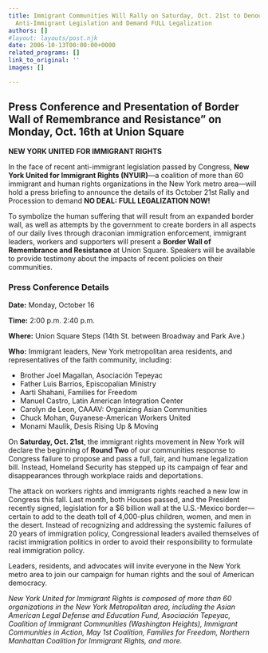```yaml
---
title: Immigrant Communities Will Rally on Saturday, Oct. 21st to Denounce Recent
  Anti-Immigrant Legislation and Demand FULL Legalization
authors: []
#layout: layouts/post.njk
date: 2006-10-13T00:00:00+0000
related_programs: []
link_to_original: ''
images: []

---
```

## Press Conference and Presentation of Border Wall of Remembrance and Resistance” on Monday, Oct. 16th at Union Square

**NEW YORK UNITED FOR IMMIGRANT RIGHTS**

In the face of recent anti-immigrant legislation passed by Congress, **New York United for Immigrant Rights (NYUIR)**—a coalition of more than 60 immigrant and human rights organizations in the New York metro area—will hold a press briefing to announce the details of its October 21st Rally and Procession to demand **NO DEAL: FULL LEGALIZATION NOW!**

To symbolize the human suffering that will result from an expanded border wall, as well as attempts by the government to create borders in all aspects of our daily lives through draconian immigration enforcement, immigrant leaders, workers and supporters will present a **Border Wall of Remembrance and Resistance** at Union Square. Speakers will be available to provide testimony about the impacts of recent policies on their communities.

### Press Conference Details

**Date:** Monday, October 16

**Time:** 2:00 p.m. 2:40 p.m.

**Where:** Union Square Steps (14th St. between Broadway and Park Ave.)

**Who:** Immigrant leaders, New York metropolitan area residents, and representatives of the faith community, including:

* Brother Joel Magallan, Asociación Tepeyac
* Father Luis Barrios, Episcopalian Ministry
* Aarti Shahani, Families for Freedom
* Manuel Castro, Latin American Integration Center
* Carolyn de Leon, CAAAV: Organizing Asian Communities
* Chuck Mohan, Guyanese-American Workers United
* Monami Maulik, Desis Rising Up & Moving

On **Saturday, Oct. 21st**, the immigrant rights movement in New York will declare the beginning of **Round Two** of our communities response to Congress failure to propose and pass a full, fair, and humane legalization bill. Instead, Homeland Security has stepped up its campaign of fear and disappearances through workplace raids and deportations.

The attack on workers rights and immigrants rights reached a new low in Congress this fall. Last month, both Houses passed, and the President recently signed, legislation for a $6 billion wall at the U.S.-Mexico border—certain to add to the death toll of 4,000-plus children, women, and men in the desert. Instead of recognizing and addressing the systemic failures of 20 years of immigration policy, Congressional leaders availed themselves of racist immigration politics in order to avoid their responsibility to formulate real immigration policy.

Leaders, residents, and advocates will invite everyone in the New York metro area to join our campaign for human rights and the soul of American democracy.

_New York United for Immigrant Rights is composed of more than 60 organizations in the New York Metropolitan area, including the Asian American Legal Defense and Education Fund, Asociación Tepeyac, Coalition of Immigrant Communities (Washington Heights), Immigrant Communities in Action, May 1st Coalition, Families for Freedom, Northern Manhattan Coalition for Immigrant Rights, and more._